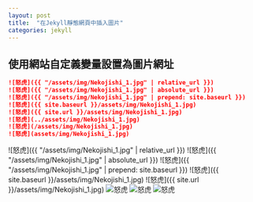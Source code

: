 ```yaml
---
layout: post
title:  "在Jekyll靜態網頁中插入圖片"
categories: jekyll
---
```


## 使用網站自定義變量設置為圖片網址

```markdown
![怒虎]({{ "/assets/img/Nekojishi_1.jpg" | relative_url }})
![怒虎]({{ "/assets/img/Nekojishi_1.jpg" | absolute_url }})
![怒虎]({{ "/assets/img/Nekojishi_1.jpg" | prepend: site.baseurl }})
![怒虎]({{ site.baseurl }}/assets/img/Nekojishi_1.jpg)
![怒虎]({{ site.url }}/assets/img/Nekojishi_1.jpg)
![怒虎](../assets/img/Nekojishi_1.jpg)
![怒虎](/assets/img/Nekojishi_1.jpg)
![怒虎](assets/img/Nekojishi_1.jpg)
```

![怒虎]({{ "/assets/img/Nekojishi_1.jpg" | relative_url }})
![怒虎]({{ "/assets/img/Nekojishi_1.jpg" | absolute_url }})
![怒虎]({{ "/assets/img/Nekojishi_1.jpg" | prepend: site.baseurl }})
![怒虎]({{ site.baseurl }}/assets/img/Nekojishi_1.jpg)
![怒虎]({{ site.url }}/assets/img/Nekojishi_1.jpg)
![怒虎](../assets/img/Nekojishi_1.jpg)
![怒虎](/assets/img/Nekojishi_1.jpg)
![怒虎](assets/img/Nekojishi_1.jpg)
